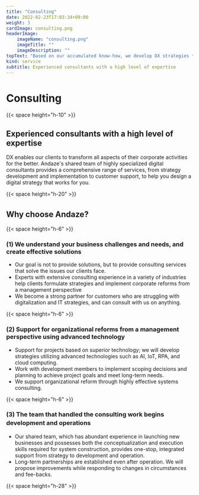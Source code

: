 ```yaml
---
title: "Consulting"
date: 2022-02-23T17:03:34+09:00
weight: 3
cardImage: consulting.png
headerImage:
    imageName: "consulting.png"
    imageTitle: ""
    imageDescription: ""
topText: "Based on our accumulated know-how, we develop DX strategies that incorporate superior technologies. We support the advanced digital shift required in various industries."
kind: service
subtitle: Experienced consultants with a high level of expertise   
---
```


# Consulting　

{{< space height="h-10" >}}

## Experienced consultants with a high level of expertise   

DX enables our clients to transform all aspects of their corporate activities for the better. Andaze's shared team of highly specialized digital consultants provides a comprehensive range of services, from strategy development and implementation to customer support, to help you design a digital strategy that works for you.

{{< space height="h-20" >}}

## Why choose Andaze?　

{{< space height="h-6" >}}

### (1) We understand your business challenges and needs, and create effective solutions

* Our goal is not to provide solutions, but to provide consulting services that solve the issues our clients face.
* Experts with extensive consulting experience in a variety of industries help clients formulate strategies and implement corporate reforms from a management perspective
* We become a strong partner for customers who are struggling with digitalization and IT strategies, and can consult with us on anything.

{{< space height="h-6" >}}

### (2) Support for organizational reforms from a management perspective using advanced technology

* Support for projects based on superior technology; we will develop strategies utilizing advanced technologies such as AI, IoT, RPA, and cloud computing.
* Work with development members to implement scoping decisions and planning to achieve project goals and meet long-term needs.
* We support organizational reform through highly effective systems consulting.

{{< space height="h-6" >}}

### (3) The team that handled the consulting work begins development and operations　

* Our shared team, which has abundant experience in launching new businesses and possesses both the conceptualization and execution skills required for system construction, provides one-stop, integrated support from strategy to development and operation.
* Long-term partnerships are established even after operation. We will propose improvements while responding to changes in circumstances and fee-backs.

{{< space height="h-28" >}}
